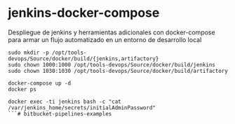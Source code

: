 # jenkins-docker-compose
Despliegue de jenkins y herramientas adicionales con docker-compose para armar un flujo automatizado en un entorno de desarrollo local

```
sudo mkdir -p /opt/tools-devops/Source/docker/build/{jenkins,artifactory}
sudo chown 1000:1000 /opt/tools-devops/Source/docker/build/jenkins
sudo chown 1030:1030 /opt/tools-devops/Source/docker/build/artifactory

docker-compose up -d
docker ps

docker exec -ti jenkins bash -c "cat /var/jenkins_home/secrets/initialAdminPassword"
```# bitbucket-pipelines-examples
